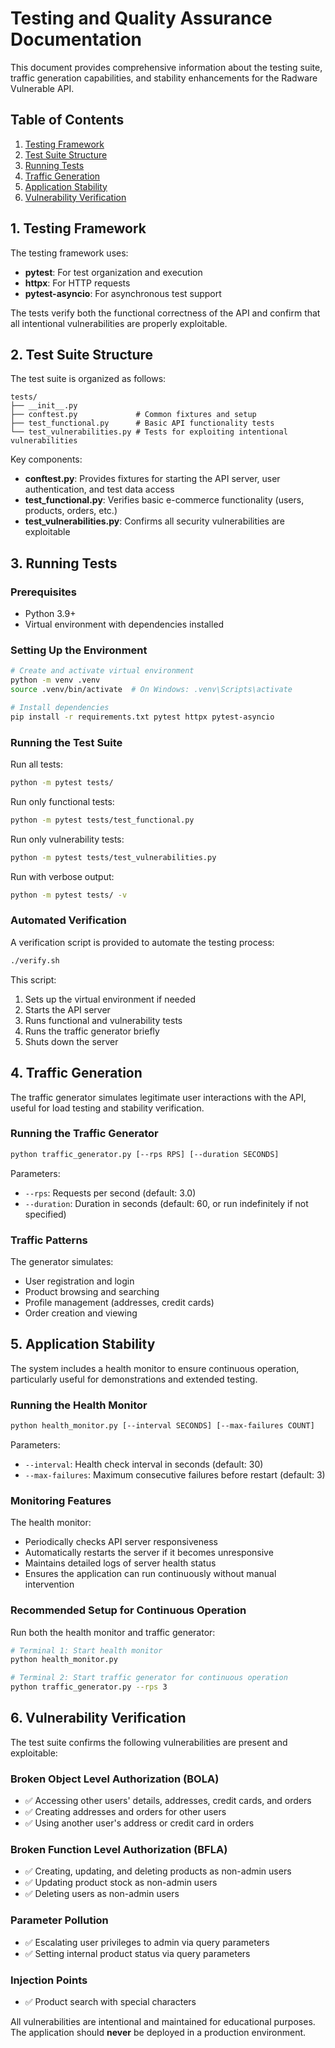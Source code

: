# Testing and Quality Assurance Documentation

This document provides comprehensive information about the testing suite, traffic generation capabilities, and stability enhancements for the Radware Vulnerable API.

## Table of Contents
1. [Testing Framework](#1-testing-framework)
2. [Test Suite Structure](#2-test-suite-structure)
3. [Running Tests](#3-running-tests)
4. [Traffic Generation](#4-traffic-generation)
5. [Application Stability](#5-application-stability)
6. [Vulnerability Verification](#6-vulnerability-verification)

## 1. Testing Framework

The testing framework uses:
- **pytest**: For test organization and execution
- **httpx**: For HTTP requests
- **pytest-asyncio**: For asynchronous test support

The tests verify both the functional correctness of the API and confirm that all intentional vulnerabilities are properly exploitable.

## 2. Test Suite Structure

The test suite is organized as follows:

```
tests/
├── __init__.py
├── conftest.py             # Common fixtures and setup
├── test_functional.py      # Basic API functionality tests 
└── test_vulnerabilities.py # Tests for exploiting intentional vulnerabilities
```

Key components:
- **conftest.py**: Provides fixtures for starting the API server, user authentication, and test data access
- **test_functional.py**: Verifies basic e-commerce functionality (users, products, orders, etc.)
- **test_vulnerabilities.py**: Confirms all security vulnerabilities are exploitable

## 3. Running Tests

### Prerequisites
- Python 3.9+
- Virtual environment with dependencies installed

### Setting Up the Environment

```sh
# Create and activate virtual environment
python -m venv .venv
source .venv/bin/activate  # On Windows: .venv\Scripts\activate

# Install dependencies
pip install -r requirements.txt pytest httpx pytest-asyncio
```

### Running the Test Suite

Run all tests:
```sh
python -m pytest tests/
```

Run only functional tests:
```sh
python -m pytest tests/test_functional.py
```

Run only vulnerability tests:
```sh
python -m pytest tests/test_vulnerabilities.py
```

Run with verbose output:
```sh
python -m pytest tests/ -v
```

### Automated Verification

A verification script is provided to automate the testing process:

```sh
./verify.sh
```

This script:
1. Sets up the virtual environment if needed
2. Starts the API server
3. Runs functional and vulnerability tests
4. Runs the traffic generator briefly
5. Shuts down the server

## 4. Traffic Generation

The traffic generator simulates legitimate user interactions with the API, useful for load testing and stability verification.

### Running the Traffic Generator

```sh
python traffic_generator.py [--rps RPS] [--duration SECONDS]
```

Parameters:
- `--rps`: Requests per second (default: 3.0)
- `--duration`: Duration in seconds (default: 60, or run indefinitely if not specified)

### Traffic Patterns

The generator simulates:
- User registration and login
- Product browsing and searching
- Profile management (addresses, credit cards)
- Order creation and viewing

## 5. Application Stability

The system includes a health monitor to ensure continuous operation, particularly useful for demonstrations and extended testing.

### Running the Health Monitor

```sh
python health_monitor.py [--interval SECONDS] [--max-failures COUNT]
```

Parameters:
- `--interval`: Health check interval in seconds (default: 30)
- `--max-failures`: Maximum consecutive failures before restart (default: 3)

### Monitoring Features

The health monitor:
- Periodically checks API server responsiveness
- Automatically restarts the server if it becomes unresponsive
- Maintains detailed logs of server health status
- Ensures the application can run continuously without manual intervention

### Recommended Setup for Continuous Operation

Run both the health monitor and traffic generator:

```sh
# Terminal 1: Start health monitor
python health_monitor.py

# Terminal 2: Start traffic generator for continuous operation
python traffic_generator.py --rps 3
```

## 6. Vulnerability Verification

The test suite confirms the following vulnerabilities are present and exploitable:

### Broken Object Level Authorization (BOLA)
- ✅ Accessing other users' details, addresses, credit cards, and orders
- ✅ Creating addresses and orders for other users
- ✅ Using another user's address or credit card in orders

### Broken Function Level Authorization (BFLA)
- ✅ Creating, updating, and deleting products as non-admin users
- ✅ Updating product stock as non-admin users
- ✅ Deleting users as non-admin users

### Parameter Pollution
- ✅ Escalating user privileges to admin via query parameters
- ✅ Setting internal product status via query parameters

### Injection Points
- ✅ Product search with special characters

All vulnerabilities are intentional and maintained for educational purposes. The application should **never** be deployed in a production environment.
